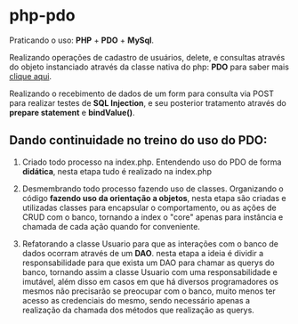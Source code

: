 # php-pdo
Praticando o uso: **PHP** + **PDO** + **MySql**.

Realizando operações de cadastro de usuários, delete, e consultas através do objeto instanciado através da classe nativa do php: **PDO** para saber mais [clique aqui](https://www.php.net/manual/en/class.pdo).

Realizando o recebimento de dados de um form para consulta via POST para realizar testes de **SQL Injection**, e seu posterior tratamento através do **prepare statement** e **bindValue()**.


## Dando continuidade no treino do uso do PDO:
1) Criado todo processo na index.php.
    Entendendo uso do PDO de forma **didática**, nesta etapa tudo é realizado na index.php

2) Desmembrando todo processo fazendo uso de classes.
    Organizando o código **fazendo uso da orientação a objetos**, nesta etapa são criadas e utilizadas classes para encapsular o comportamento, ou as ações de CRUD com o banco, tornando a index o "core" apenas para instância e chamada de cada ação quando for conveniente.

3) Refatorando a classe Usuario para que as interações com o banco de dados ocorram através de um **DAO**.
    nesta etapa a ideia é dividir a responsabilidade para que exista um DAO para chamar as querys do banco, tornando assim a classe Usuario com uma responsabilidade e imutável, além disso em casos em que há diversos programadores os mesmos não precisarão se preocupar com o banco, muito menos ter acesso as credenciais do mesmo, sendo necessário apenas a realização da chamada dos métodos que realização as querys.

